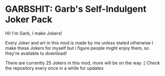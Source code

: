 # GARBSHIT: Garb's Self-Indulgent Joker Pack
Hi! I'm Garb, I make Jokers!

Every Joker and art in this mod is made by me unless stated otherwise
I make these Jokers for myself but i figure people might enjoy them, so they're available to download!

There are currently 25 Jokers in this mod, more will be on the way :]
Check the repository every once in a while for updates
